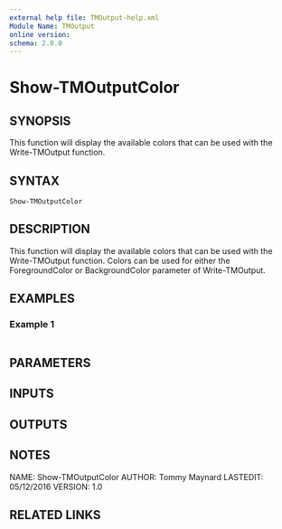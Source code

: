 ```yaml
---
external help file: TMOutput-help.xml
Module Name: TMOutput
online version:
schema: 2.0.0
---
```


# Show-TMOutputColor

## SYNOPSIS
This function will display the available colors that can be used with the Write-TMOutput function.

## SYNTAX

```
Show-TMOutputColor
```

## DESCRIPTION
This function will display the available colors that can be used with the Write-TMOutput function.
Colors can be used for either the ForegroundColor or BackgroundColor parameter of Write-TMOutput.

## EXAMPLES

### Example 1
```powershell

```



## PARAMETERS

## INPUTS

## OUTPUTS

## NOTES
NAME: Show-TMOutputColor
AUTHOR: Tommy Maynard
LASTEDIT: 05/12/2016
VERSION: 1.0

## RELATED LINKS
